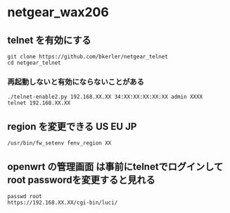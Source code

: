 # netgear_wax206

## telnet を有効にする

```
git clone https://github.com/bkerler/netgear_telnet
cd netgear_telnet
```

### 再起動しないと有効にならないことがある
```
./telnet-enable2.py 192.168.XX.XX 34:XX:XX:XX:XX:XX admin XXXX
telnet 192.168.XX.XX
```

## region を変更できる US EU JP
```
/usr/bin/fw_setenv fenv_region XX
```

## openwrt の管理画面 は事前にtelnetでログインしてroot passwordを変更すると見れる
```
passwd root
https://192.168.XX.XX/cgi-bin/luci/
```
